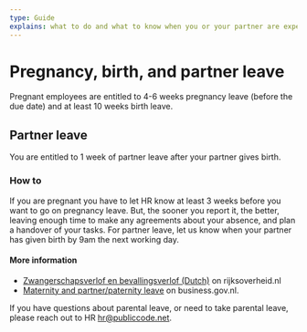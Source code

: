 ```yaml
---
type: Guide
explains: what to do and what to know when you or your partner are expecting
---
```


# Pregnancy, birth, and partner leave

Pregnant employees are entitled to 4-6 weeks pregnancy leave (before the due date)
and at least 10 weeks birth leave.

## Partner leave

You are entitled to 1 week of partner leave after your partner gives birth.

### How to

If you are pregnant you have to let HR know at least 3 weeks before you want to go on pregnancy
leave. But, the sooner you report it, the better, leaving enough time to make any
agreements about your absence, and plan a handover of your tasks. For partner leave, let us know
when your partner has given birth by 9am the next working day.

#### More information

* [Zwangerschapsverlof en bevallingsverlof (Dutch)](https://www.rijksoverheid.nl/onderwerpen/zwangerschapsverlof-en-bevallingsverlof) on rijksoverheid.nl
* [Maternity and partner/paternity leave](https://business.gov.nl/regulation/leave-schemes/) on business.gov.nl.

If you have questions about parental leave, or need to take parental leave, please reach out to HR <hr@publiccode.net>.
